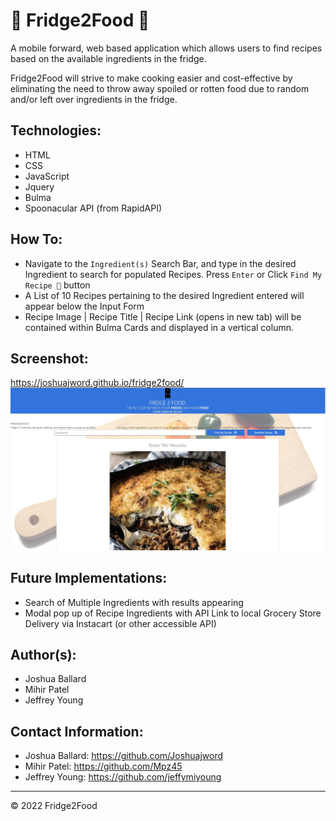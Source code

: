# 🍔 Fridge2Food 🍔
A mobile forward, web based application which allows users to find recipes based on the available ingredients in the fridge. 

Fridge2Food will strive to make cooking easier and cost-effective by eliminating the need to throw away spoiled or rotten food due to random and/or left over ingredients in the fridge. 

## Technologies: 
* HTML
* CSS
* JavaScript
* Jquery
* Bulma 
* Spoonacular API (from RapidAPI)

## How To:
* Navigate to the `Ingredient(s)` Search Bar, and type in the desired Ingredient to search for populated Recipes. Press `Enter` or Click `Find My Recipe 🔎` button
* A List of 10 Recipes pertaining to the desired Ingredient entered will appear below the Input Form
* Recipe Image | Recipe Title | Recipe Link (opens in new tab) will be contained within Bulma Cards and displayed in a vertical column.

## Screenshot:
https://joshuajword.github.io/fridge2food/
![This is the homepage for the Fridge2Food Recipe Searching Application](./assets/images/fridge2food.jpg)

## Future Implementations:
* Search of Multiple Ingredients with results appearing
* Modal pop up of Recipe Ingredients with API Link to local Grocery Store Delivery via Instacart (or other accessible API)

## Author(s):
* Joshua Ballard
* Mihir Patel
* Jeffrey Young

## Contact Information:
* Joshua Ballard: https://github.com/Joshuajword
* Mihir Patel: https://github.com/Mpz45
* Jeffrey Young: https://github.com/jeffymiyoung

---
© 2022 Fridge2Food
